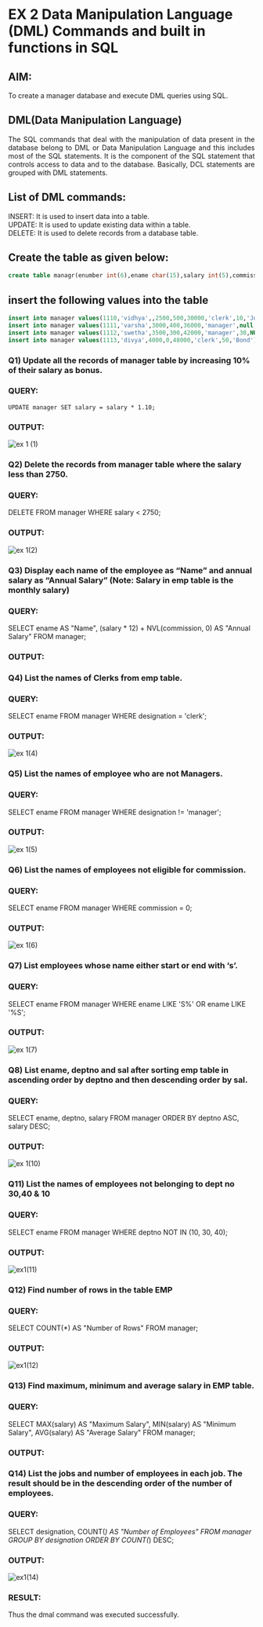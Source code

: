 # EX 2 Data Manipulation Language (DML) Commands and built in functions in SQL
## AIM:
To create a manager database and execute DML queries using SQL.


## DML(Data Manipulation Language)
<div align="justify">
The SQL commands that deal with the manipulation of data present in the database belong to DML or Data Manipulation Language and this includes most of the SQL statements. It is the component of the SQL statement that controls access to data and to the database. Basically, DCL statements are grouped with DML statements.
</div>

## List of DML commands: 
<div align="justify">
INSERT: It is used to insert data into a table.<br>
UPDATE: It is used to update existing data within a table.<br>
DELETE: It is used to delete records from a database table.<br>
</div>

## Create the table as given below:
```sql
create table managr(enumber int(6),ename char(15),salary int(5),commission int(4),annualsalary int(7),designation char(10),deptno int(2),reporting char(10));
```
## insert the following values into the table
```sql
insert into manager values(1110,'vidhya',,2500,500,30000,'clerk',10,'John');
insert into manager values(1111,'varsha',3000,400,36000,'manager',null,'James');
insert into manager values(1112,'swetha',3500,300,42000,'manager',30,NULL);
insert into manager values(1113,'divya',4000,0,48000,'clerk',50,'Bond');
```

### Q1) Update all the records of manager table by increasing 10% of their salary as bonus.

### QUERY:
`UPDATE manager SET salary = salary * 1.10;`

### OUTPUT:
![ex 1 (1)](https://github.com/vidhyasrikachapalayam/EX-2-Data-Manipulation-Language-DML-and-Data-Control-Language-DCL-Commands/assets/119477817/82eb334b-1cf5-4e41-a59e-1fd150337e79)


### Q2) Delete the records from manager table where the salary less than 2750.

### QUERY:
DELETE FROM manager WHERE salary < 2750;

### OUTPUT:
![ex 1(2)](https://github.com/vidhyasrikachapalayam/EX-2-Data-Manipulation-Language-DML-and-Data-Control-Language-DCL-Commands/assets/119477817/1c77645e-9cfa-4e9e-956d-5644377970a9)


### Q3) Display each name of the employee as “Name” and annual salary as “Annual Salary” (Note: Salary in emp table is the monthly salary)

### QUERY:
SELECT ename AS "Name", (salary * 12) + NVL(commission, 0) AS "Annual Salary" FROM manager;
### OUTPUT:


### Q4)	List the names of Clerks from emp table.

### QUERY:
SELECT ename FROM manager WHERE designation = 'clerk';

### OUTPUT:
![ex 1(4)](https://github.com/vidhyasrikachapalayam/EX-2-Data-Manipulation-Language-DML-and-Data-Control-Language-DCL-Commands/assets/119477817/366b5931-0285-45a7-be35-d8be1b34d0ff)


### Q5)	List the names of employee who are not Managers.

### QUERY:
SELECT ename FROM manager WHERE designation != 'manager';

### OUTPUT:
![ex 1(5)](https://github.com/vidhyasrikachapalayam/EX-2-Data-Manipulation-Language-DML-and-Data-Control-Language-DCL-Commands/assets/119477817/84711c57-81ed-4d32-beb0-e51d9f891939)


### Q6)	List the names of employees not eligible for commission.

### QUERY:
SELECT ename FROM manager WHERE commission = 0;

### OUTPUT:
![ex 1(6)](https://github.com/vidhyasrikachapalayam/EX-2-Data-Manipulation-Language-DML-and-Data-Control-Language-DCL-Commands/assets/119477817/bce13436-d26a-42f7-87ab-b7c796f6cf80)


### Q7)	List employees whose name either start or end with ‘s’.

### QUERY:
SELECT ename FROM manager WHERE ename LIKE 'S%' OR ename LIKE '%S';

### OUTPUT:
![ex 1(7)](https://github.com/vidhyasrikachapalayam/EX-2-Data-Manipulation-Language-DML-and-Data-Control-Language-DCL-Commands/assets/119477817/f7a422bb-0798-4e26-b358-06d5f41324ea)







### Q8)	List ename, deptno and sal after sorting emp table in ascending order by deptno and then descending order by sal.

### QUERY:
SELECT ename, deptno, salary FROM manager ORDER BY deptno ASC, salary DESC;

### OUTPUT:
![ex 1(10)](https://github.com/vidhyasrikachapalayam/EX-2-Data-Manipulation-Language-DML-and-Data-Control-Language-DCL-Commands/assets/119477817/df15e491-45ce-44b9-971b-f86dd862b970)



### Q11) List the names of employees not belonging to dept no 30,40 & 10

### QUERY:
SELECT ename FROM manager WHERE deptno NOT IN (10, 30, 40);
### OUTPUT:
![ex1(11)](https://github.com/vidhyasrikachapalayam/EX-2-Data-Manipulation-Language-DML-and-Data-Control-Language-DCL-Commands/assets/119477817/5a04a961-2e28-4f52-8d7c-89bdd868b29d)



### Q12) Find number of rows in the table EMP

### QUERY:
SELECT COUNT(*) AS "Number of Rows" FROM manager;

### OUTPUT:
![ex1(12)](https://github.com/vidhyasrikachapalayam/EX-2-Data-Manipulation-Language-DML-and-Data-Control-Language-DCL-Commands/assets/119477817/f6adc75e-a938-4e4f-86ad-efae9627c3a1)


### Q13) Find maximum, minimum and average salary in EMP table.

### QUERY:
SELECT MAX(salary) AS "Maximum Salary", MIN(salary) AS "Minimum Salary", AVG(salary) AS "Average Salary" FROM manager;

### OUTPUT:



### Q14) List the jobs and number of employees in each job. The result should be in the descending order of the number of employees.

### QUERY:
SELECT designation, COUNT(*) AS "Number of Employees" FROM manager GROUP BY designation ORDER BY COUNT(*) DESC;

### OUTPUT:
![ex1(14)](https://github.com/vidhyasrikachapalayam/EX-2-Data-Manipulation-Language-DML-and-Data-Control-Language-DCL-Commands/assets/119477817/93bcc881-061e-44c7-8449-f0b76af9bc53)
### RESULT:
Thus the dmal command was executed successfully.

